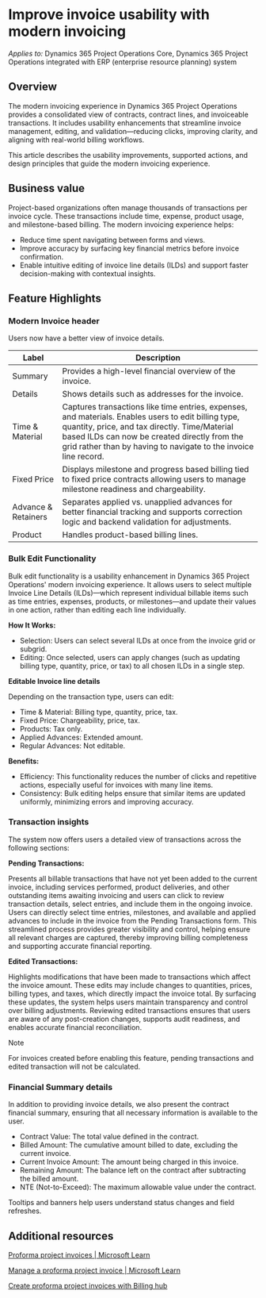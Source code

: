 <!--

title: Manage a proforma project invoice with modern invoice form
description:  This article explains how to work with proforma project invoices.
author: nshrivastava
ms.date: 09/04/2025
ms.topic: how-to
ms.custom: 
  - bap-template
ms.reviewer: johnmichalak
-->

# Improve invoice usability with modern invoicing

*Applies to:* Dynamics 365 Project Operations Core, Dynamics 365 Project Operations integrated with ERP (enterprise resource planning) system

## Overview

The modern invoicing experience in Dynamics 365 Project Operations provides a consolidated view of contracts, contract lines, and invoiceable transactions. It includes usability enhancements that streamline invoice management, editing, and validation—reducing clicks, improving clarity, and aligning with real-world billing workflows.

This article describes the usability improvements, supported actions, and design principles that guide the modern invoicing experience.

## Business value

Project-based organizations often manage thousands of transactions per invoice cycle. These transactions include time, expense, product usage, and milestone-based billing. The modern invoicing experience helps:

- Reduce time spent navigating between forms and views.
- Improve accuracy by surfacing key financial metrics before invoice confirmation.
- Enable intuitive editing of invoice line details (ILDs) and support faster decision-making with contextual insights.

## Feature Highlights

### Modern Invoice header

Users now have a better view of invoice details.

| Label | Description |
| --- | --- |
| Summary | Provides a high-level financial overview of the invoice. |
| Details | Shows details such as addresses for the invoice. |  
| Time & Material     | Captures transactions like time entries, expenses, and materials. Enables users to edit billing type, quantity, price, and tax directly. Time/Material based ILDs can now be created directly from the grid rather than by having to navigate to the invoice line record.                                                              |
| Fixed Price         | Displays milestone and progress based billing tied to fixed price contracts allowing users to manage milestone readiness and chargeability.                                                                                                                                                                                     |
| Advance & Retainers | Separates applied vs. unapplied advances for better financial tracking and supports correction logic and backend validation for adjustments.                                                                                                                                                                                                                                   |
| Product             | Handles product-based billing lines.                                                                                                                                                                                                                                                                                                                                           |

### Bulk Edit Functionality

Bulk edit functionality is a usability enhancement in Dynamics 365 Project Operations' modern invoicing experience. It allows users to select multiple Invoice Line Details (ILDs)—which represent individual billable items such as time entries, expenses, products, or milestones—and update their values in one action, rather than editing each line individually.

**How It Works:**

- Selection: Users can select several ILDs at once from the invoice grid or subgrid.
- Editing: Once selected, users can apply changes (such as updating billing type, quantity, price, or tax) to all chosen ILDs in a single step.

**Editable Invoice line details**

Depending on the transaction type, users can edit:

- Time & Material: Billing type, quantity, price, tax.
- Fixed Price: Chargeability, price, tax.
- Products: Tax only.
- Applied Advances: Extended amount.
- Regular Advances: Not editable.

**Benefits:**

- Efficiency: This functionality reduces the number of clicks and repetitive actions, especially useful for invoices with many line items.
- Consistency: Bulk editing helps ensure that similar items are updated uniformly, minimizing errors and improving accuracy.

### Transaction insights

The system now offers users a detailed view of transactions across the following sections:

**Pending Transactions:**

Presents all billable transactions that have not yet been added to the current invoice, including services performed, product deliveries, and other outstanding items awaiting invoicing and users can click to review transaction details, select entries, and include them in the ongoing invoice. Users can directly select time entries, milestones, and available and applied advances to include in the invoice from the Pending Transactions form. This streamlined process provides greater visibility and control, helping ensure all relevant charges are captured, thereby improving billing completeness and supporting accurate financial reporting.

**Edited Transactions:**

Highlights modifications that have been made to transactions which affect the invoice amount. These edits may include changes to quantities, prices, billing types, and taxes, which directly impact the invoice total. By surfacing these updates, the system helps users maintain transparency and control over billing adjustments. Reviewing edited transactions ensures that users are aware of any post-creation changes, supports audit readiness, and enables accurate financial reconciliation.

> [!NOTE]
> For invoices created before enabling this feature, pending transactions and edited transaction will not be calculated.

### Financial Summary details

In addition to providing invoice details, we also present the contract financial summary, ensuring that all necessary information is available to the user.

- Contract Value: The total value defined in the contract.
- Billed Amount: The cumulative amount billed to date, excluding the current invoice.
- Current Invoice Amount: The amount being charged in this invoice.
- Remaining Amount: The balance left on the contract after subtracting the billed amount.
- NTE (Not-to-Exceed): The maximum allowable value under the contract.

Tooltips and banners help users understand status changes and field refreshes.

## Additional resources

[Proforma project invoices | Microsoft Learn](/dynamics365/project-operations/pro/proforma-invoicing/create-manual-proforma-invoice-sales)

[Manage a proforma project invoice | Microsoft Learn](/dynamics365/project-operations/pro/proforma-invoicing/manage-proforma-invoice-sales)

[Create proforma project invoices with Billing hub](/dynamics365/project-operations/proforma-invoicing/billing-hub)


